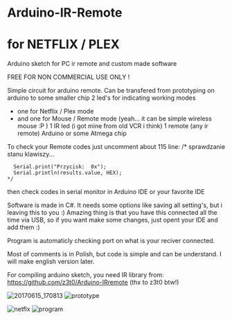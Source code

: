 # Arduino-IR-Remote 
# for NETFLIX / PLEX
Arduino sketch for PC ir remote and custom made software

FREE FOR NON COMMERCIAL USE ONLY !

Simple circuit for arduino remote.
Can be transfered from prototyping on arduino to some smaller chip
2 led's for indicating working modes 
  - one for Netflix / Plex mode
  - and one for Mouse / Remote mode (yeah... it can be simple wireless mouse :P )
1 IR led (i got mine from old VCR i think)
1 remote (any ir remote)
Arduino or some Atmega chip


To check your Remote codes just uncomment about 115 line:
    /* sprawdzanie stanu klawiszy...

      Serial.print("Przycisk:  0x");
      Serial.println(results.value, HEX);
    */
then check codes in serial monitor in Arduino IDE or your favorite IDE

Software is made in C#. It needs some options like saving all setting's, but i leaving this to you :)
Amazing thing is that you have this connected all the time via USB, so if you want make some changes, just opent your IDE and add them :)

Program is automaticly checking port on what is your reciver connected.

Most of comments is in Polish, but code is simple and can be understand. 
I will make english version later.

For compiling arduino sketch, you need IR library from: https://github.com/z3t0/Arduino-IRremote (thx to z3t0 btw!)

![20170615_170813](https://user-images.githubusercontent.com/667242/27188365-373f9bf6-51ee-11e7-9fa5-0ab6333d29df.png)
![prototype](https://user-images.githubusercontent.com/667242/27188366-375cec7e-51ee-11e7-9433-fae0f8e78bf7.png)


![netflx](https://user-images.githubusercontent.com/667242/27181880-bf63bae0-51d9-11e7-9a59-b8d7dcfff9d2.png)
![program](https://user-images.githubusercontent.com/667242/27181882-bf855e84-51d9-11e7-9da4-40af4232694b.png)
